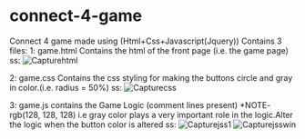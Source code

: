 # connect-4-game 
Connect 4 game made using (Html+Css+Javascript(Jquery)) 
Contains 3 files:
1: game.html
    Contains the html of the front page (i.e. the game page)
    ss:
    ![Capturehtml](https://user-images.githubusercontent.com/60129101/74538847-0ad04780-4f63-11ea-80a4-0dfe06dd1738.JPG)
    
2: game.css
    Contains the css styling for making the buttons circle and gray in color.(i.e. radius = 50%)
    ss:
    ![Capturecss](https://user-images.githubusercontent.com/60129101/74538914-263b5280-4f63-11ea-97e3-8fc440104d3d.JPG)
    
3: game.js
    contains the Game Logic (comment lines present) 
    *NOTE- rgb(128, 128, 128) i.e gray color plays a very important role in the logic.Alter the logic when the button color is altered
    ss:
    ![Capturejss1](https://user-images.githubusercontent.com/60129101/74538958-38b58c00-4f63-11ea-94d4-3e6376593d0a.JPG)
    ![Capturejsswin](https://user-images.githubusercontent.com/60129101/74539428-048e9b00-4f64-11ea-8ca6-bbad95e5b628.JPG)
    
 
  
